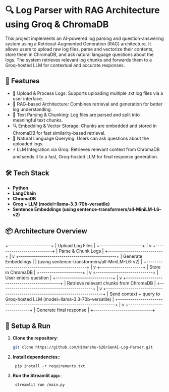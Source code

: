# 🔍 Log Parser with RAG Architecture using Groq & ChromaDB
This project implements an AI-powered log parsing and question-answering system using a Retrieval-Augmented Generation (RAG) architecture. It allows users to upload raw log files, parse and vectorize their contents, store them in ChromaDB, and ask natural language questions about the logs. The system retrieves relevant log chunks and forwards them to a Groq-hosted LLM for contextual and accurate responses.

## 🚀 Features
- 📂 Upload & Process Logs: Supports uploading multiple .txt log files via a user interface.
- 🧠 RAG-based Architecture: Combines retrieval and generation for better log understanding.
- 🧾 Text Parsing & Chunking: Log files are parsed and split into meaningful text chunks.
- 🔍 Embedding & Vector Storage: Chunks are embedded and stored in ChromaDB for fast similarity-based retrieval.
- 💬 Natural Language Querying: Users can ask questions about the uploaded logs.
- ⚡ LLM Integration via Groq: Retrieves relevant context from ChromaDB and sends it to a fast, Groq-hosted LLM for final response generation.

## 🛠️ Tech Stack
- **Python**
- **LangChain**
- **ChromaDB**
- **Groq + LLM (model=llama-3.3-70b-versatile)**
- **Sentence Embeddings (using sentence-transformers/all-MiniLM-L6-v2)**

## 📦 Architecture Overview
+---------------------+
| Upload Log Files    |
+---------------------+
           |
           v
+---------------------------+
| Parse & Chunk Logs       |
+---------------------------+
           |
           v
+------------------------------------------------+
| Generate Embeddings                            |
| (using sentence-transformers/all-MiniLM-L6-v2) |
+------------------------------------------------+
           |
           v
+---------------------+
| Store in ChromaDB   |
+---------------------+
           |
           v
+----------------------------+
| User enters question       |
+----------------------------+
           |
           v
+---------------------------------------------+
| Retrieve relevant chunks from ChromaDB      |
+---------------------------------------------+
           |
           v
+----------------------------------------------------------------------------+
| Send context + query to Groq-hosted LLM (model=llama-3.3-70b-versatile)    |
+----------------------------------------------------------------------------+
           |
           v
+-----------------------------+
| Generate final response     |
+-----------------------------+


## 🧪 Setup & Run

1. **Clone the repository**:
   ```bash
   git clone https://github.com/Himanshu-b20/GenAI-Log-Parser.git
   ```
2. **Install dependencies:**:   
   ```commandline
    pip install -r requirements.txt
   ```
3. **Run the Streamlit app:**:   
   ```commandline
    streamlit run /main.py
   ```

